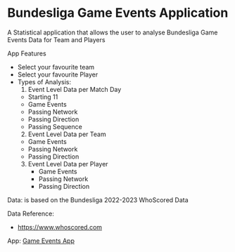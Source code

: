 # Bundesliga Game Events Application

A Statistical application that allows the user to analyse Bundesliga Game Events Data for Team and Players

App Features

* Select your favourite team
* Select your favourite Player
* Types of Analysis:
  1. Event Level Data per Match Day
    - Starting 11
    - Game Events
    - Passing Network
    - Passing Direction
    - Passing Sequence
  2. Event Level Data per Team
    - Game Events
    - Passing Network
    - Passing Direction
  3. Event Level Data per Player
     - Game Events
     - Passing Network
     - Passing Direction
  
Data: is based on the Bundesliga 2022-2023 WhoScored Data

Data Reference: 
- https://www.whoscored.com

App: [Game Events App](https://bvbtm86-buli-events.streamlit.app)